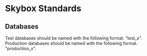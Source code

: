 # Skybox Standards

## Databases

Test databases should be named with the following format. "test_x".
Production databases should be named with the following format. "production_x".